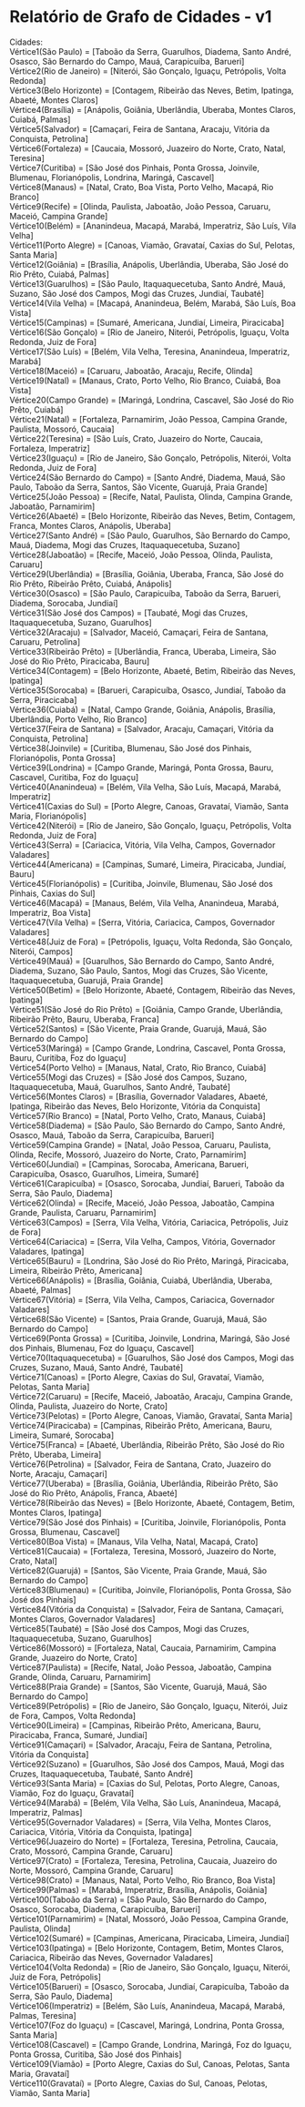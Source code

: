 # Relatório de Grafo de Cidades - v1
Cidades:  
Vértice1(São Paulo) = [Taboão da Serra, Guarulhos, Diadema, Santo André, Osasco, São Bernardo do Campo, Mauá, Carapicuíba, Barueri]  
Vértice2(Rio de Janeiro) = [Niterói, São Gonçalo, Iguaçu, Petrópolis, Volta Redonda]  
Vértice3(Belo Horizonte) = [Contagem, Ribeirão das Neves, Betim, Ipatinga, Abaeté, Montes Claros]  
Vértice4(Brasília) = [Anápolis, Goiânia, Uberlândia, Uberaba, Montes Claros, Cuiabá, Palmas]  
Vértice5(Salvador) = [Camaçari, Feira de Santana, Aracaju, Vitória da Conquista, Petrolina]  
Vértice6(Fortaleza) = [Caucaia, Mossoró, Juazeiro do Norte, Crato, Natal, Teresina]  
Vértice7(Curitiba) = [São José dos Pinhais, Ponta Grossa, Joinvile, Blumenau, Florianópolis, Londrina, Maringá, Cascavel]  
Vértice8(Manaus) = [Natal, Crato, Boa Vista, Porto Velho, Macapá, Rio Branco]  
Vértice9(Recife) = [Olinda, Paulista, Jaboatão, João Pessoa, Caruaru, Maceió, Campina Grande]  
Vértice10(Belém) = [Ananindeua, Macapá, Marabá, Imperatriz, São Luís, Vila Velha]  
Vértice11(Porto Alegre) = [Canoas, Viamão, Gravataí, Caxias do Sul, Pelotas, Santa Maria]  
Vértice12(Goiânia) = [Brasília, Anápolis, Uberlândia, Uberaba, São José do Rio Prêto, Cuiabá, Palmas]  
Vértice13(Guarulhos) = [São Paulo, Itaquaquecetuba, Santo André, Mauá, Suzano, São José dos Campos, Mogi das Cruzes, Jundiaí, Taubaté]  
Vértice14(Vila Velha) = [Macapá, Ananindeua, Belém, Marabá, São Luís, Boa Vista]  
Vértice15(Campinas) = [Sumaré, Americana, Jundiaí, Limeira, Piracicaba]  
Vértice16(São Gonçalo) = [Rio de Janeiro, Niterói, Petrópolis, Iguaçu, Volta Redonda, Juiz de Fora]  
Vértice17(São Luís) = [Belém, Vila Velha, Teresina, Ananindeua, Imperatriz, Marabá]  
Vértice18(Maceió) = [Caruaru, Jaboatão, Aracaju, Recife, Olinda]  
Vértice19(Natal) = [Manaus, Crato, Porto Velho, Rio Branco, Cuiabá, Boa Vista]  
Vértice20(Campo Grande) = [Maringá, Londrina, Cascavel, São José do Rio Prêto, Cuiabá]  
Vértice21(Natal) = [Fortaleza, Parnamirim, João Pessoa, Campina Grande, Paulista, Mossoró, Caucaia]  
Vértice22(Teresina) = [São Luís, Crato, Juazeiro do Norte, Caucaia, Fortaleza, Imperatriz]  
Vértice23(Iguaçu) = [Rio de Janeiro, São Gonçalo, Petrópolis, Niterói, Volta Redonda, Juiz de Fora]  
Vértice24(São Bernardo do Campo) = [Santo André, Diadema, Mauá, São Paulo, Taboão da Serra, Santos, São Vicente, Guarujá, Praia Grande]  
Vértice25(João Pessoa) = [Recife, Natal, Paulista, Olinda, Campina Grande, Jaboatão, Parnamirim]  
Vértice26(Abaeté) = [Belo Horizonte, Ribeirão das Neves, Betim, Contagem, Franca, Montes Claros, Anápolis, Uberaba]  
Vértice27(Santo André) = [São Paulo, Guarulhos, São Bernardo do Campo, Mauá, Diadema, Mogi das Cruzes, Itaquaquecetuba, Suzano]  
Vértice28(Jaboatão) = [Recife, Maceió, João Pessoa, Olinda, Paulista, Caruaru]  
Vértice29(Uberlândia) = [Brasília, Goiânia, Uberaba, Franca, São José do Rio Prêto, Ribeirão Prêto, Cuiabá, Anápolis]  
Vértice30(Osasco) = [São Paulo, Carapicuíba, Taboão da Serra, Barueri, Diadema, Sorocaba, Jundiaí]  
Vértice31(São José dos Campos) = [Taubaté, Mogi das Cruzes, Itaquaquecetuba, Suzano, Guarulhos]  
Vértice32(Aracaju) = [Salvador, Maceió, Camaçari, Feira de Santana, Caruaru, Petrolina]  
Vértice33(Ribeirão Prêto) = [Uberlândia, Franca, Uberaba, Limeira, São José do Rio Prêto, Piracicaba, Bauru]  
Vértice34(Contagem) = [Belo Horizonte, Abaeté, Betim, Ribeirão das Neves, Ipatinga]  
Vértice35(Sorocaba) = [Barueri, Carapicuíba, Osasco, Jundiaí, Taboão da Serra, Piracicaba]  
Vértice36(Cuiabá) = [Natal, Campo Grande, Goiânia, Anápolis, Brasília, Uberlândia, Porto Velho, Rio Branco]  
Vértice37(Feira de Santana) = [Salvador, Aracaju, Camaçari, Vitória da Conquista, Petrolina]  
Vértice38(Joinvile) = [Curitiba, Blumenau, São José dos Pinhais, Florianópolis, Ponta Grossa]  
Vértice39(Londrina) = [Campo Grande, Maringá, Ponta Grossa, Bauru, Cascavel, Curitiba, Foz do Iguaçu]  
Vértice40(Ananindeua) = [Belém, Vila Velha, São Luís, Macapá, Marabá, Imperatriz]  
Vértice41(Caxias do Sul) = [Porto Alegre, Canoas, Gravataí, Viamão, Santa Maria, Florianópolis]  
Vértice42(Niterói) = [Rio de Janeiro, São Gonçalo, Iguaçu, Petrópolis, Volta Redonda, Juiz de Fora]  
Vértice43(Serra) = [Cariacica, Vitória, Vila Velha, Campos, Governador Valadares]  
Vértice44(Americana) = [Campinas, Sumaré, Limeira, Piracicaba, Jundiaí, Bauru]  
Vértice45(Florianópolis) = [Curitiba, Joinvile, Blumenau, São José dos Pinhais, Caxias do Sul]  
Vértice46(Macapá) = [Manaus, Belém, Vila Velha, Ananindeua, Marabá, Imperatriz, Boa Vista]  
Vértice47(Vila Velha) = [Serra, Vitória, Cariacica, Campos, Governador Valadares]  
Vértice48(Juiz de Fora) = [Petrópolis, Iguaçu, Volta Redonda, São Gonçalo, Niterói, Campos]  
Vértice49(Mauá) = [Guarulhos, São Bernardo do Campo, Santo André, Diadema, Suzano, São Paulo, Santos, Mogi das Cruzes, São Vicente, Itaquaquecetuba, Guarujá, Praia Grande]  
Vértice50(Betim) = [Belo Horizonte, Abaeté, Contagem, Ribeirão das Neves, Ipatinga]  
Vértice51(São José do Rio Prêto) = [Goiânia, Campo Grande, Uberlândia, Ribeirão Prêto, Bauru, Uberaba, Franca]  
Vértice52(Santos) = [São Vicente, Praia Grande, Guarujá, Mauá, São Bernardo do Campo]  
Vértice53(Maringá) = [Campo Grande, Londrina, Cascavel, Ponta Grossa, Bauru, Curitiba, Foz do Iguaçu]  
Vértice54(Porto Velho) = [Manaus, Natal, Crato, Rio Branco, Cuiabá]  
Vértice55(Mogi das Cruzes) = [São José dos Campos, Suzano, Itaquaquecetuba, Mauá, Guarulhos, Santo André, Taubaté]  
Vértice56(Montes Claros) = [Brasília, Governador Valadares, Abaeté, Ipatinga, Ribeirão das Neves, Belo Horizonte, Vitória da Conquista]  
Vértice57(Rio Branco) = [Natal, Porto Velho, Crato, Manaus, Cuiabá]  
Vértice58(Diadema) = [São Paulo, São Bernardo do Campo, Santo André, Osasco, Mauá, Taboão da Serra, Carapicuíba, Barueri]  
Vértice59(Campina Grande) = [Natal, João Pessoa, Caruaru, Paulista, Olinda, Recife, Mossoró, Juazeiro do Norte, Crato, Parnamirim]  
Vértice60(Jundiaí) = [Campinas, Sorocaba, Americana, Barueri, Carapicuíba, Osasco, Guarulhos, Limeira, Sumaré]  
Vértice61(Carapicuíba) = [Osasco, Sorocaba, Jundiaí, Barueri, Taboão da Serra, São Paulo, Diadema]  
Vértice62(Olinda) = [Recife, Maceió, João Pessoa, Jaboatão, Campina Grande, Paulista, Caruaru, Parnamirim]  
Vértice63(Campos) = [Serra, Vila Velha, Vitória, Cariacica, Petrópolis, Juiz de Fora]  
Vértice64(Cariacica) = [Serra, Vila Velha, Campos, Vitória, Governador Valadares, Ipatinga]  
Vértice65(Bauru) = [Londrina, São José do Rio Prêto, Maringá, Piracicaba, Limeira, Ribeirão Prêto, Americana]  
Vértice66(Anápolis) = [Brasília, Goiânia, Cuiabá, Uberlândia, Uberaba, Abaeté, Palmas]  
Vértice67(Vitória) = [Serra, Vila Velha, Campos, Cariacica, Governador Valadares]  
Vértice68(São Vicente) = [Santos, Praia Grande, Guarujá, Mauá, São Bernardo do Campo]  
Vértice69(Ponta Grossa) = [Curitiba, Joinvile, Londrina, Maringá, São José dos Pinhais, Blumenau, Foz do Iguaçu, Cascavel]  
Vértice70(Itaquaquecetuba) = [Guarulhos, São José dos Campos, Mogi das Cruzes, Suzano, Mauá, Santo André, Taubaté]  
Vértice71(Canoas) = [Porto Alegre, Caxias do Sul, Gravataí, Viamão, Pelotas, Santa Maria]  
Vértice72(Caruaru) = [Recife, Maceió, Jaboatão, Aracaju, Campina Grande, Olinda, Paulista, Juazeiro do Norte, Crato]  
Vértice73(Pelotas) = [Porto Alegre, Canoas, Viamão, Gravataí, Santa Maria]  
Vértice74(Piracicaba) = [Campinas, Ribeirão Prêto, Americana, Bauru, Limeira, Sumaré, Sorocaba]  
Vértice75(Franca) = [Abaeté, Uberlândia, Ribeirão Prêto, São José do Rio Prêto, Uberaba, Limeira]  
Vértice76(Petrolina) = [Salvador, Feira de Santana, Crato, Juazeiro do Norte, Aracaju, Camaçari]  
Vértice77(Uberaba) = [Brasília, Goiânia, Uberlândia, Ribeirão Prêto, São José do Rio Prêto, Anápolis, Franca, Abaeté]  
Vértice78(Ribeirão das Neves) = [Belo Horizonte, Abaeté, Contagem, Betim, Montes Claros, Ipatinga]  
Vértice79(São José dos Pinhais) = [Curitiba, Joinvile, Florianópolis, Ponta Grossa, Blumenau, Cascavel]  
Vértice80(Boa Vista) = [Manaus, Vila Velha, Natal, Macapá, Crato]  
Vértice81(Caucaia) = [Fortaleza, Teresina, Mossoró, Juazeiro do Norte, Crato, Natal]  
Vértice82(Guarujá) = [Santos, São Vicente, Praia Grande, Mauá, São Bernardo do Campo]  
Vértice83(Blumenau) = [Curitiba, Joinvile, Florianópolis, Ponta Grossa, São José dos Pinhais]  
Vértice84(Vitória da Conquista) = [Salvador, Feira de Santana, Camaçari, Montes Claros, Governador Valadares]  
Vértice85(Taubaté) = [São José dos Campos, Mogi das Cruzes, Itaquaquecetuba, Suzano, Guarulhos]  
Vértice86(Mossoró) = [Fortaleza, Natal, Caucaia, Parnamirim, Campina Grande, Juazeiro do Norte, Crato]  
Vértice87(Paulista) = [Recife, Natal, João Pessoa, Jaboatão, Campina Grande, Olinda, Caruaru, Parnamirim]  
Vértice88(Praia Grande) = [Santos, São Vicente, Guarujá, Mauá, São Bernardo do Campo]  
Vértice89(Petrópolis) = [Rio de Janeiro, São Gonçalo, Iguaçu, Niterói, Juiz de Fora, Campos, Volta Redonda]  
Vértice90(Limeira) = [Campinas, Ribeirão Prêto, Americana, Bauru, Piracicaba, Franca, Sumaré, Jundiaí]  
Vértice91(Camaçari) = [Salvador, Aracaju, Feira de Santana, Petrolina, Vitória da Conquista]  
Vértice92(Suzano) = [Guarulhos, São José dos Campos, Mauá, Mogi das Cruzes, Itaquaquecetuba, Taubaté, Santo André]  
Vértice93(Santa Maria) = [Caxias do Sul, Pelotas, Porto Alegre, Canoas, Viamão, Foz do Iguaçu, Gravataí]  
Vértice94(Marabá) = [Belém, Vila Velha, São Luís, Ananindeua, Macapá, Imperatriz, Palmas]  
Vértice95(Governador Valadares) = [Serra, Vila Velha, Montes Claros, Cariacica, Vitória, Vitória da Conquista, Ipatinga]  
Vértice96(Juazeiro do Norte) = [Fortaleza, Teresina, Petrolina, Caucaia, Crato, Mossoró, Campina Grande, Caruaru]  
Vértice97(Crato) = [Fortaleza, Teresina, Petrolina, Caucaia, Juazeiro do Norte, Mossoró, Campina Grande, Caruaru]  
Vértice98(Crato) = [Manaus, Natal, Porto Velho, Rio Branco, Boa Vista]  
Vértice99(Palmas) = [Marabá, Imperatriz, Brasília, Anápolis, Goiânia]  
Vértice100(Taboão da Serra) = [São Paulo, São Bernardo do Campo, Osasco, Sorocaba, Diadema, Carapicuíba, Barueri]  
Vértice101(Parnamirim) = [Natal, Mossoró, João Pessoa, Campina Grande, Paulista, Olinda]  
Vértice102(Sumaré) = [Campinas, Americana, Piracicaba, Limeira, Jundiaí]  
Vértice103(Ipatinga) = [Belo Horizonte, Contagem, Betim, Montes Claros, Cariacica, Ribeirão das Neves, Governador Valadares]  
Vértice104(Volta Redonda) = [Rio de Janeiro, São Gonçalo, Iguaçu, Niterói, Juiz de Fora, Petrópolis]  
Vértice105(Barueri) = [Osasco, Sorocaba, Jundiaí, Carapicuíba, Taboão da Serra, São Paulo, Diadema]  
Vértice106(Imperatriz) = [Belém, São Luís, Ananindeua, Macapá, Marabá, Palmas, Teresina]  
Vértice107(Foz do Iguaçu) = [Cascavel, Maringá, Londrina, Ponta Grossa, Santa Maria]  
Vértice108(Cascavel) = [Campo Grande, Londrina, Maringá, Foz do Iguaçu, Ponta Grossa, Curitiba, São José dos Pinhais]  
Vértice109(Viamão) = [Porto Alegre, Caxias do Sul, Canoas, Pelotas, Santa Maria, Gravataí]  
Vértice110(Gravataí) = [Porto Alegre, Caxias do Sul, Canoas, Pelotas, Viamão, Santa Maria]  


